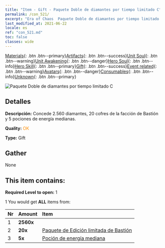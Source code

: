```yaml
---
title: "Item - Gift - Paquete Doble de diamantes por tiempo limitado C"
permalink: /con_521/
excerpt: "Era of Chaos  Paquete Doble de diamantes por tiempo limitado C"
last_modified_at: 2021-06-22
locale: es
ref: "con_521.md"
toc: false
classes: wide
---
```

 [Materials](/ItemsES/){: .btn .btn--primary}[Artifacts](/ItemsES/Artifacts/){: .btn .btn--success}[Unit Soul](/ItemsES/UnitSoul/){: .btn .btn--warning}[Unit Awakening](/ItemsES/UnitAwakening/){: .btn .btn--danger}[Hero Soul](/ItemsES/HeroSoul/){: .btn .btn--info}[Hero Skill](/ItemsES/HeroSkill/){: .btn .btn--primary}[Gift](/ItemsES/Gift/){: .btn .btn--success}[Event related](/ItemsES/Events/){: .btn .btn--warning}[Avatars](/ItemsES/Avatars/){: .btn .btn--danger}[Consumables](/ItemsES/Consumables/){: .btn .btn--info}[Unknown](/ItemsES/Unknown/){: .btn .btn--primary}

 ![Paquete Doble de diamantes por tiempo limitado C](/images/t/i_907194.png)

## Detalles
 **Descripción:** Concede 2.560 diamantes, 20 cofres de la facción de Bastión y 5 pociones de energía medianas.

 **Quality:** <span style="color: #FF8C00">OK</span>

 **Type:** Gift

## Gather

  None

## This item contains:

 **Required Level to open:** 1

 1 You would get **ALL** items  from:

  | Nr | Amount |     Item    |
  |:---|:-------|:------------|
  | 1 |  **2560x** | <i class="fas fa-gem"/> |  | 
  | 2 |  **20x** | [Paquete de Edición limitada de Bastión](/ItemsES/con_2103/) |  | 
  | 3 |  **5x** | [Poción de energía mediana](/ItemsES/con_705/) |  | 
